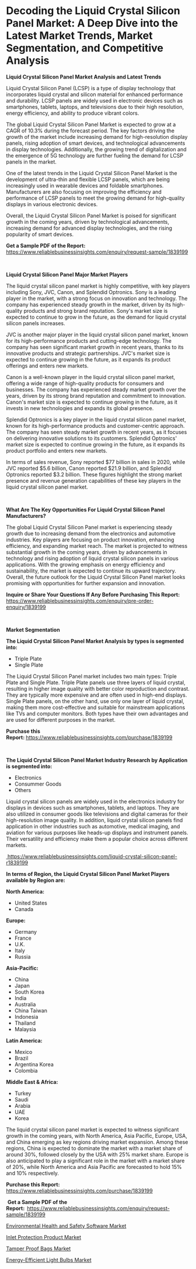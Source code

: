 <p><h1>Decoding the Liquid Crystal Silicon Panel Market: A Deep Dive into the Latest Market Trends, Market Segmentation, and Competitive Analysis</h1></p><p><strong>Liquid Crystal Silicon Panel Market Analysis and Latest Trends</strong></p>
<p><p>Liquid Crystal Silicon Panel (LCSP) is a type of display technology that incorporates liquid crystal and silicon material for enhanced performance and durability. LCSP panels are widely used in electronic devices such as smartphones, tablets, laptops, and televisions due to their high resolution, energy efficiency, and ability to produce vibrant colors.</p><p>The global Liquid Crystal Silicon Panel Market is expected to grow at a CAGR of 10.3% during the forecast period. The key factors driving the growth of the market include increasing demand for high-resolution display panels, rising adoption of smart devices, and technological advancements in display technologies. Additionally, the growing trend of digitalization and the emergence of 5G technology are further fueling the demand for LCSP panels in the market.</p><p>One of the latest trends in the Liquid Crystal Silicon Panel Market is the development of ultra-thin and flexible LCSP panels, which are being increasingly used in wearable devices and foldable smartphones. Manufacturers are also focusing on improving the efficiency and performance of LCSP panels to meet the growing demand for high-quality displays in various electronic devices.</p><p>Overall, the Liquid Crystal Silicon Panel Market is poised for significant growth in the coming years, driven by technological advancements, increasing demand for advanced display technologies, and the rising popularity of smart devices.</p></p>
<p><strong>Get a Sample PDF of the Report:&nbsp;</strong> <a href="https://www.reliablebusinessinsights.com/enquiry/request-sample/1839199">https://www.reliablebusinessinsights.com/enquiry/request-sample/1839199</a></p>
<p>&nbsp;</p>
<p><strong>Liquid Crystal Silicon Panel Major Market Players</strong></p>
<p><p>The liquid crystal silicon panel market is highly competitive, with key players including Sony, JVC, Canon, and Splendid Optronics. Sony is a leading player in the market, with a strong focus on innovation and technology. The company has experienced steady growth in the market, driven by its high-quality products and strong brand reputation. Sony's market size is expected to continue to grow in the future, as the demand for liquid crystal silicon panels increases.</p><p>JVC is another major player in the liquid crystal silicon panel market, known for its high-performance products and cutting-edge technology. The company has seen significant market growth in recent years, thanks to its innovative products and strategic partnerships. JVC's market size is expected to continue growing in the future, as it expands its product offerings and enters new markets.</p><p>Canon is a well-known player in the liquid crystal silicon panel market, offering a wide range of high-quality products for consumers and businesses. The company has experienced steady market growth over the years, driven by its strong brand reputation and commitment to innovation. Canon's market size is expected to continue growing in the future, as it invests in new technologies and expands its global presence.</p><p>Splendid Optronics is a key player in the liquid crystal silicon panel market, known for its high-performance products and customer-centric approach. The company has seen steady market growth in recent years, as it focuses on delivering innovative solutions to its customers. Splendid Optronics' market size is expected to continue growing in the future, as it expands its product portfolio and enters new markets.</p><p>In terms of sales revenue, Sony reported $77 billion in sales in 2020, while JVC reported $5.6 billion, Canon reported $21.9 billion, and Splendid Optronics reported $3.2 billion. These figures highlight the strong market presence and revenue generation capabilities of these key players in the liquid crystal silicon panel market.</p></p>
<p>&nbsp;</p>
<p><strong>What Are The Key Opportunities For Liquid Crystal Silicon Panel Manufacturers?</strong></p>
<p><p>The global Liquid Crystal Silicon Panel market is experiencing steady growth due to increasing demand from the electronics and automotive industries. Key players are focusing on product innovation, enhancing efficiency, and expanding market reach. The market is projected to witness substantial growth in the coming years, driven by advancements in technology and rising adoption of liquid crystal silicon panels in various applications. With the growing emphasis on energy efficiency and sustainability, the market is expected to continue its upward trajectory. Overall, the future outlook for the Liquid Crystal Silicon Panel market looks promising with opportunities for further expansion and innovation.</p></p>
<p><strong>Inquire or Share Your Questions If Any Before Purchasing This Report:</strong> <a href="https://www.reliablebusinessinsights.com/enquiry/pre-order-enquiry/1839199">https://www.reliablebusinessinsights.com/enquiry/pre-order-enquiry/1839199</a></p>
<p>&nbsp;</p>
<p><strong>Market Segmentation</strong></p>
<p><strong>The Liquid Crystal Silicon Panel Market Analysis by types is segmented into:</strong></p>
<p><ul><li>Triple Plate</li><li>Single Plate</li></ul></p>
<p><p>The Liquid Crystal Silicon Panel market includes two main types: Triple Plate and Single Plate. Triple Plate panels use three layers of liquid crystal, resulting in higher image quality with better color reproduction and contrast. They are typically more expensive and are often used in high-end displays. Single Plate panels, on the other hand, use only one layer of liquid crystal, making them more cost-effective and suitable for mainstream applications like TVs and computer monitors. Both types have their own advantages and are used for different purposes in the market.</p></p>
<p><strong>Purchase this Report:&nbsp;</strong><a href="https://www.reliablebusinessinsights.com/purchase/1839199">https://www.reliablebusinessinsights.com/purchase/1839199</a></p>
<p>&nbsp;</p>
<p><strong>The Liquid Crystal Silicon Panel Market Industry Research by Application is segmented into:</strong></p>
<p><ul><li>Electronics</li><li>Consummer Goods</li><li>Others</li></ul></p>
<p><p>Liquid crystal silicon panels are widely used in the electronics industry for displays in devices such as smartphones, tablets, and laptops. They are also utilized in consumer goods like televisions and digital cameras for their high-resolution image quality. In addition, liquid crystal silicon panels find application in other industries such as automotive, medical imaging, and aviation for various purposes like heads-up displays and instrument panels. Their versatility and efficiency make them a popular choice across different markets.</p></p>
<p><a href="https://www.reliablebusinessinsights.com/liquid-crystal-silicon-panel-r1839199">&nbsp;https://www.reliablebusinessinsights.com/liquid-crystal-silicon-panel-r1839199</a></p>
<p><strong>In terms of Region, the Liquid Crystal Silicon Panel Market Players available by Region are:</strong></p>
<p>
    <p> <strong> North America: </strong>
        <ul>
            <li>United States</li>
            <li>Canada</li>
        </ul>
        </p> 
    <p> <strong> Europe: </strong>
        <ul>
            <li>Germany</li>
            <li>France</li>
            <li>U.K.</li>
            <li>Italy</li>
            <li>Russia</li>
        </ul>
        </p> 
    <p> <strong> Asia-Pacific: </strong>
        <ul>
            <li>China</li>
            <li>Japan</li>
            <li>South Korea</li>
            <li>India</li>
            <li>Australia</li>
            <li>China Taiwan</li>
            <li>Indonesia</li>
            <li>Thailand</li>
            <li>Malaysia</li>
        </ul>
        </p> 
    <p> <strong> Latin America: </strong>
        <ul>
            <li>Mexico</li>
            <li>Brazil</li>
            <li>Argentina Korea</li>
            <li>Colombia</li>
        </ul>
        </p> 
    <p> <strong> Middle East & Africa: </strong>
        <ul>
            <li>Turkey</li>
            <li>Saudi</li>
            <li>Arabia</li>
            <li>UAE</li>
            <li>Korea</li>
        </ul>
    </p>
    </p>
<p><p>The liquid crystal silicon panel market is expected to witness significant growth in the coming years, with North America, Asia Pacific, Europe, USA, and China emerging as key regions driving market expansion. Among these regions, China is expected to dominate the market with a market share of around 30%, followed closely by the USA with 25% market share. Europe is also anticipated to play a significant role in the market with a market share of 20%, while North America and Asia Pacific are forecasted to hold 15% and 10% respectively.</p></p>
<p><strong>Purchase this Report: </strong><a href="https://www.reliablebusinessinsights.com/purchase/1839199">https://www.reliablebusinessinsights.com/purchase/1839199</a></p>
<p>&nbsp;<strong>Get a Sample PDF of the Report:&nbsp;&nbsp;</strong><a href="https://www.reliablebusinessinsights.com/enquiry/request-sample/1839199">https://www.reliablebusinessinsights.com/enquiry/request-sample/1839199</a></p>
<p><strong></strong></p>
<p><p><a href="https://www.linkedin.com/pulse/environmental-health-safety-software-market-investigation-pe2je">Environmental Health and Safety Software Market</a></p><p><a href="https://github.com/hdicirhd4/Market-Research-Report-List-1/blob/main/inlet-protection-product-market.md">Inlet Protection Product Market</a></p><p><a href="https://www.linkedin.com/pulse/insights-tamper-proof-bags-market-share-competitive-landscape-gdw8e">Tamper Proof Bags Market</a></p><p><a href="https://github.com/IkeSchumm04/Market-Research-Report-List-1/blob/main/energy-efficient-light-bulbs-market.md">Energy-Efficient Light Bulbs Market</a></p></p>